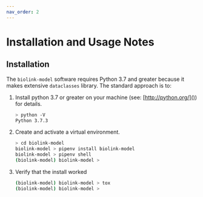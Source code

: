 ```yaml
---
nav_order: 2
---
```


# Installation and Usage Notes

## Installation
The `biolink-model` software requires Python 3.7 and greater because it makes extensive
`dataclasses` library.  The standard approach is to:
1) Install python 3.7 or greater on your machine (see: [http://python.org/]()) for details.
    ```bash
    > python -V
    Python 3.7.3
    ```
2) Create and activate a virtual environment.
    ```bash
    > cd biolink-model
    biolink-model > pipenv install biolink-model
    biolink-model > pipenv shell
    (biolink-model) biolink-model >
    ```
    
4) Verify that the install worked
    ```bash
    (biolink-model) biolink-model > tox
    (biolink-model) biolink-model >
  ```


